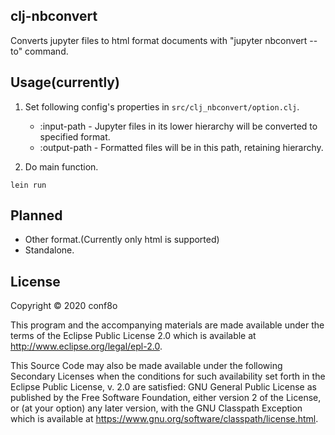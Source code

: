 ## clj-nbconvert

Converts jupyter files to html format documents with "jupyter nbconvert --to" command.

## Usage(currently)

1. Set following config's properties in `src/clj_nbconvert/option.clj`.
    * :input-path - Jupyter files in its lower hierarchy will be converted to specified format.
    * :output-path - Formatted files will be in this path, retaining hierarchy.

2. Do main function.

```
lein run
```

## Planned

* Other format.(Currently only html is supported)
* Standalone.

## License

Copyright © 2020 conf8o

This program and the accompanying materials are made available under the
terms of the Eclipse Public License 2.0 which is available at
http://www.eclipse.org/legal/epl-2.0.

This Source Code may also be made available under the following Secondary
Licenses when the conditions for such availability set forth in the Eclipse
Public License, v. 2.0 are satisfied: GNU General Public License as published by
the Free Software Foundation, either version 2 of the License, or (at your
option) any later version, with the GNU Classpath Exception which is available
at https://www.gnu.org/software/classpath/license.html.
